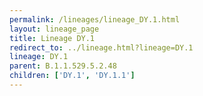 ```yaml
---
permalink: /lineages/lineage_DY.1.html
layout: lineage_page
title: Lineage DY.1
redirect_to: ../lineage.html?lineage=DY.1
lineage: DY.1
parent: B.1.1.529.5.2.48
children: ['DY.1', 'DY.1.1']
---
```

